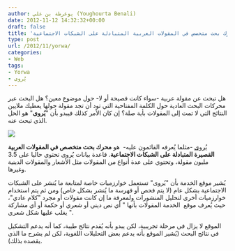 ```yaml
---
author: يوغرطة بن علي (Youghourta Benali)
date: 2012-11-12 14:32:32+00:00
draft: false
title: 'يُروى: محرك بحث متخصص في المقولات العربية المتبادلة على الشبكات الاجتماعية  '
type: post
url: /2012/11/yorwa/
categories:
- Web
tags:
- Yorwa
- يُروى
---
```


هل تبحث عن مقولة عربية -سواء كانت فصيحة أو لا- حول موضوع معين؟ هل البحث عبر محركات البحث العادية حول الكلمة المفتاحية التي تود أن تجد مقولة حولها يعطيك ملايين النتائج التي لا تمت إلى المقولات بأية صلة؟ إن كان الأمر كذلك فيبدو بأن "**يُروى**" هو الحل الذي تبحث عنه.




[![](http://www.it-scoop.com/wp-content/uploads/2012/11/yorwa.png)
](http://www.it-scoop.com/wp-content/uploads/2012/11/yorwa.png)




[يُروى](http://www.yorwa.com/) -مثلما يُعرفه القائمون عليه-  هو **محرك بحث متخصص في المقولات العربية القصيرة المتبادلة على الشبكات الاجتماعية**. قاعدة بيانات يُروى تحتوي حاليا على 3.5 مليون مقولة، وتحتوي على عدة أنواع من المقولات مثل الأشعار والمقولات الدينية وغيرها.




يُشير موقع الخدمة بأن "يُروى" تستعمل خوارزميات خاصة لمتابعة ما يُنشر على الشبكات الاجتماعية بشكل عام (لا يتم فحص أو فهرسة ما يُنشر بشكل خاص) ومن ثم يتم استخدام خوارزميات أخرى لتحليل المنشورات ولمعرفة ما إن كانت مقولات أو مجرد "كلام عادي"، حيث يُعرف موقع  الخدمة المقولات بأنها " أي نص ديني أو شعري أو حكمة أو أي مشاركة يغلب عليها شكل شعري ".




الموقع لا يزال في مرحلة تجريبية، لكن يبدو بأنه يُقدم نتائج طيبة، كما أنه يدعم التشكيل في نتائج البحث (يُشير الموقع بأنه يدعم بعض التحليلات اللغوية، لكن لم يشرح ما الذي يقصده بذلك).
